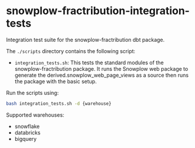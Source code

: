 # snowplow-fractribution-integration-tests

Integration test suite for the snowplow-fractribution dbt package.

The `./scripts` directory contains the following script:

- `integration_tests.sh`: This tests the standard modules of the snowplow-fractribution package. It runs the Snowplow web package to generate the derived.snowplow_web_page_views as a source then runs the package with the basic setup.

Run the scripts using:

```bash
bash integration_tests.sh -d {warehouse}
```

Supported warehouses:

- snowflake
- databricks
- bigquery
